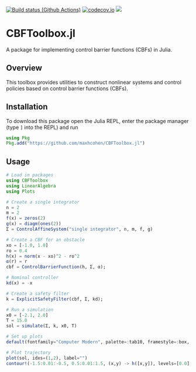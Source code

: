 [![Build status (Github Actions)](https://github.com/maxhcohen/CBFToolbox.jl/workflows/CI/badge.svg)](https://github.com/maxhcohen/CBFToolbox.jl/actions)
[![codecov.io](http://codecov.io/github/maxhcohen/CBFToolbox.jl/coverage.svg?branch=main)](http://codecov.io/github/maxhcohen/CBFToolbox.jl?branch=main)
[![](https://img.shields.io/badge/docs-dev-blue.svg)](https://maxhcohen.github.io/CBFToolbox.jl/dev)

# CBFToolbox.jl
A package for implementing control barrier functions (CBFs) in Julia.

## Overview
This toolbox provides utilities to construct nonlinear systems and control policies based on control barrier functions (CBFs).

## Installation
To download this package open the Julia REPL, enter the package manager (type `]` into the REPL) and run

```julia
using Pkg
Pkg.add("https://github.com/maxhcohen/CBFToolbox.jl")
```

## Usage
```julia
# Load in packages
using CBFToolbox
using LinearAlgebra
using Plots

# Create a single integrator
n = 2
m = 2
f(x) = zeros(2)
g(x) = diagm(ones(2))
Σ = ControlAffineSystem("single integrator", n, m, f, g)

# Create a CBF for an obstacle
xo = [-1.0, 1.0]
ro = 0.4
h(x) = norm(x - xo)^2 - ro^2
α(r) = r
cbf = ControlBarrierFunction(h, Σ, α);

# Nominal controller
kd(x) = -x

# Create a safety filter
k = ExplicitSafetyFilter(cbf, Σ, kd);

# Run a simulation
x0 = [-2.1, 2.0]
T = 15.0
sol = simulate(Σ, k, x0, T)

# Set up plots
default(fontfamily="Computer Modern", palette=:tab10, framestyle=:box, grid=false, lw=2)

# Plot trajectory
plot(sol, idxs=(1,2), label="")
contour!(-1.5:0.01:-0.5, 0.5:0.01:1.5, (x,y) -> h([x,y]), levels=[0.0], colorbar=false, c="black")
```
 
